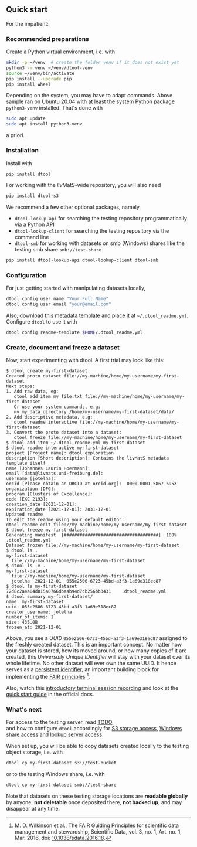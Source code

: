 ## Quick start

For the impatient:

### Recommended preparations

Create a Python virtual environment, i.e. with

```bash
mkdir -p ~/venv  # create the folder venv if it does not exist yet
python3 -m venv ~/venv/dtool-venv
source ~/venv/bin/activate
pip install --upgrade pip
pip install wheel 

```

Depending on the system, you may have to adapt commands. 
Above sample ran on Ubuntu 20.04 with at least the system Python package
`python3-venv` installed. That's done with

```bash
sudo apt update
sudo apt install python3-venv
```

a priori.

### Installation

Install with 

```bash
pip install dtool
```

For working with the *liv*MatS-wide repository, you will also need

```bash
pip install dtool-s3
```

We recommend a few other optional packages, namely

* `dtool-lookup-api` for searching the testing repository programmatically via a Python API
* `dtool-lookup-client` for searching the testing repository via the command line
* `dtool-smb` for working with datasets on smb (Windows) shares like the testing smb share `smb://test-share`

```bash
pip install dtool-lookup-api dtool-lookup-client dtool-smb
```

### Configuration

For just getting started with manipulating datasets locally, 

```bash
dtool config user name "Your Full Name"
dtool config user email "your@email.com"
```

Also, download [this metadata template](samples/dtool_readme.yml)
and place it at `~/.dtool_readme.yml`. Configure `dtool` to use it with

```bash
dtool config readme-template $HOME/.dtool_readme.yml
```

### Create, document and freeze a dataset

Now, start experimenting with dtool. A first trial may look like this:

```console
$ dtool create my-first-dataset
Created proto dataset file://my-machine/home/my-username/my-first-dataset
Next steps: 
1. Add raw data, eg:
   dtool add item my_file.txt file://my-machine/home/my-username/my-first-dataset
   Or use your system commands, e.g: 
   mv my_data_directory /home/my-username/my-first-dataset/data/
2. Add descriptive metadata, e.g: 
   dtool readme interactive file://my-machine/home/my-username/my-first-dataset
3. Convert the proto dataset into a dataset: 
   dtool freeze file://my-machine/home/my-username/my-first-dataset
$ dtool add item ~/.dtool_readme.yml my-first-dataset
$ dtool readme interactive my-first-dataset
project [Project name]: dtool exploration
description [Short description]: Contains the livMatS metadata template itself
name [Johannes Laurin Hoermann]: 
email [data@livmats.uni-freiburg.de]: 
username [jotelha]: 
orcid [Please obtain an ORCID at orcid.org]:  0000-0001-5867-695X 
organization [DFG]:
program [Clusters of Excellence]: 
code [EXC 2193]: 
creation_date [2021-12-01]: 
expiration_date [2021-12-01]: 2031-12-01 
Updated readme 
To edit the readme using your default editor:
dtool readme edit file://my-machine/home/my-username/my-first-dataset
$ dtool freeze my-first-dataset
Generating manifest  [####################################]  100%  .dtool_readme.yml
Dataset frozen file://my-machine/home/my-username/my-first-dataset
$ dtool ls .
my-first-dataset
  file://my-machine/home/my-username/my-first-dataset
$ dtool ls -v .
my-first-dataset
  file://my-machine/home/my-username/my-first-dataset
  jotelha  2021-12-01  055e2506-6723-45bd-a3f3-1a69e318ec87
$ dtool ls my-first-dataset
72d8c2a4a04d015a0766dbaab94d7cb256bb3431	.dtool_readme.yml
$ dtool summary my-first-dataset/
name: my-first-dataset
uuid: 055e2506-6723-45bd-a3f3-1a69e318ec87
creator_username: jotelha
number_of_items: 1
size: 435.0B
frozen_at: 2021-12-01
```

Above, you see a *UUID* `055e2506-6723-45bd-a3f3-1a69e318ec87` assigned to the
freshly created dataset. This is an important concept. No matter how your dataset is stored,
how its moved around, or how many copies of it are created, this *Universally Unique IDentifier* will stay 
with your dataset over its whole lifetime. No other dataset will ever own the same UUID.
It hence serves as a [persistent identifier](https://en.wikipedia.org/wiki/Persistent_identifier),
an important building block for implementing the [FAIR principles](https://doi.org/10.1038/sdata.2016.18) [^1].

Also, watch this [introductory terminal session recording](https://asciinema.org/a/447560)
and look at the [quick start guide](https://dtool.readthedocs.io/en/latest/quick_start_guide.html) 
in the official docs.

### What's next

For access to the testing server, read [TODO](TODO)  
and how to configure `dtool` accordingly for [S3 storage access](022_configuration_endpoint_s3.md),
 [Windows share access](023_configuration_endpoint_smb.md)
and [lookup server access](024_configuration_lookup_server.md).

When set up, you will be able to copy datasets created locally to the testing 
object storage, i.e. with

```bash
dtool cp my-first-dataset s3://test-bucket
```

or to the testing Windows share, i.e. with

```bash
dtool cp my-first-dataset smb://test-share
```

Note that datasets on these testing storage locations are 
**readable globally** by anyone, **not deletable** once deposited there, 
**not backed up**, and may disappear at any time.

[^1]: M. D. Wilkinson et al., The FAIR Guiding Principles for scientific data management and stewardship, Scientific Data, vol. 3, no. 1, Art. no. 1, Mar. 2016, doi: [10.1038/sdata.2016.18](https://doi.org/10.1038/sdata.2016.18).
